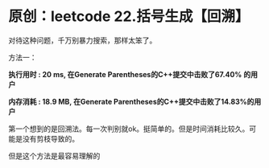 # 原创：leetcode 22.括号生成【回溯】

对待这种问题，千万别暴力搜索，那样太笨了。

方法一：

**执行用时 : 20 ms, 在Generate Parentheses的C++提交中击败了67.40% 的用户**

**内存消耗 : 18.9 MB, 在Generate Parentheses的C++提交中击败了14.83%的用户**

第一个想到的是回溯法。每一次判别就ok。挺简单的。但是时间消耗比较久。可能是没有剪枝导致的。

但是这个方法是最容易理解的

 

 
